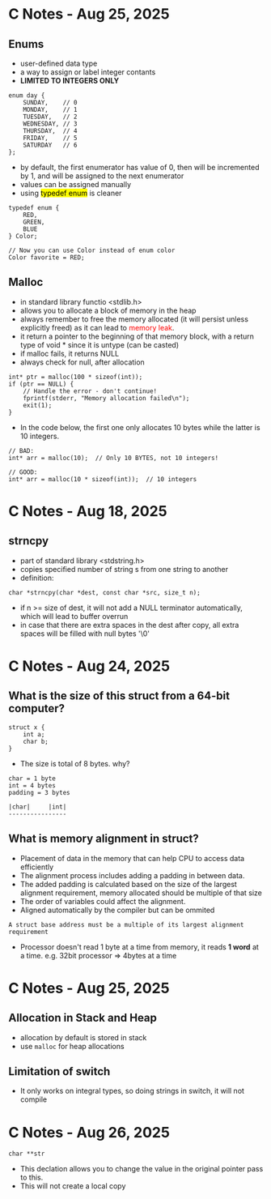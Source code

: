 # C Notes - Aug 25, 2025

## Enums
- user-defined data type
- a way to assign or label integer contants
- **LIMITED TO INTEGERS ONLY**
```
enum day {
    SUNDAY,    // 0
    MONDAY,    // 1
    TUESDAY,   // 2
    WEDNESDAY, // 3
    THURSDAY,  // 4
    FRIDAY,    // 5
    SATURDAY   // 6
};
```
- by default, the first enumerator has value of 0, then will be incremented by 1, and will be assigned to the next enumerator
- values can be assigned manually
- using <mark>typedef enum</mark> is cleaner
```
typedef enum {
    RED,
    GREEN,
    BLUE
} Color;

// Now you can use Color instead of enum color
Color favorite = RED;
```

## Malloc
- in standard library functio <stdlib.h>
- allows you to allocate a block of memory in the heap
- always remember to free the memory allocated (it will persist unless explicitly freed) as it can lead to <span style="color: red">memory leak</span>.
- it return a pointer to the beginning of that memory block, with a return type of void * since it is untype (can be casted)
- if malloc fails, it returns NULL
- always check for null, after allocation
```
int* ptr = malloc(100 * sizeof(int));
if (ptr == NULL) {
    // Handle the error - don't continue!
    fprintf(stderr, "Memory allocation failed\n");
    exit(1);
}
```
- In the code below, the first one only allocates 10 bytes while the latter is 10 integers.

```
// BAD:
int* arr = malloc(10);  // Only 10 BYTES, not 10 integers!

// GOOD:
int* arr = malloc(10 * sizeof(int));  // 10 integers
```

C Notes - Aug 18, 2025
===

## strncpy 
- part of standard library <stdstring.h>
- copies specified number of string s from one string to another
- definition:

```
char *strncpy(char *dest, const char *src, size_t n);
```
- if n >= size of dest, it will not add a NULL terminator automatically, which will lead to buffer overrun
- in case that there are extra spaces in the dest after copy, all extra spaces will be filled with null bytes '\0'

# C Notes - Aug 24, 2025

## What is the size of this struct from a 64-bit computer?
```
struct x {
    int a;
    char b;
}
```
- The size is total of 8 bytes. why?
```
char = 1 byte
int = 4 bytes
padding = 3 bytes

|char|     |int|
----------------
```

## What is memory alignment in struct?
- Placement of data in the memory that can help CPU to access data efficiently
- The alignment process includes adding a padding in between data.
- The added padding is calculated based on the size of the largest alignment requirement, memory allocated should be multiple of that size
- The order of variables could affect the alignment.
- Aligned automatically by the compiler but can be  ommited 

`A struct base address must be a multiple of its largest alignment requirement`

- Processor doesn't read 1 byte at a time from memory, it reads **1 word** at a time. e.g. 32bit processor => 4bytes at a time

# C Notes - Aug 25, 2025

## Allocation in Stack and Heap
- allocation by default is stored in stack
- use `malloc` for heap allocations

## Limitation of switch
- It only works on integral types, so doing strings in switch, it will not compile

# C Notes - Aug 26, 2025
```
char **str
```
- This declation allows you to change the value in the original pointer pass to this.
- This will not create a local copy 

